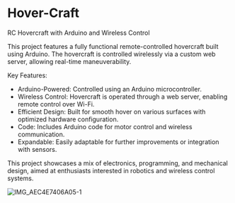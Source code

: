 # Hover-Craft
RC Hovercraft with Arduino and Wireless Control

This project features a fully functional remote-controlled hovercraft built using Arduino. The hovercraft is controlled wirelessly via a custom web server, allowing real-time maneuverability. 

Key Features:
  * Arduino-Powered: Controlled using an Arduino microcontroller.
  * Wireless Control: Hovercraft is operated through a web server, enabling remote control over Wi-Fi.
  * Efficient Design: Built for smooth hover on various surfaces with optimized hardware configuration.
  * Code: Includes Arduino code for motor control and wireless communication.
  * Expandable: Easily adaptable for further improvements or integration with sensors.

This project showcases a mix of electronics, programming, and mechanical design, aimed at enthusiasts interested in robotics and wireless control systems.

![IMG_AEC4E7406A05-1](https://github.com/user-attachments/assets/4d161c28-2416-44b3-af5e-19a8da39c61e)
